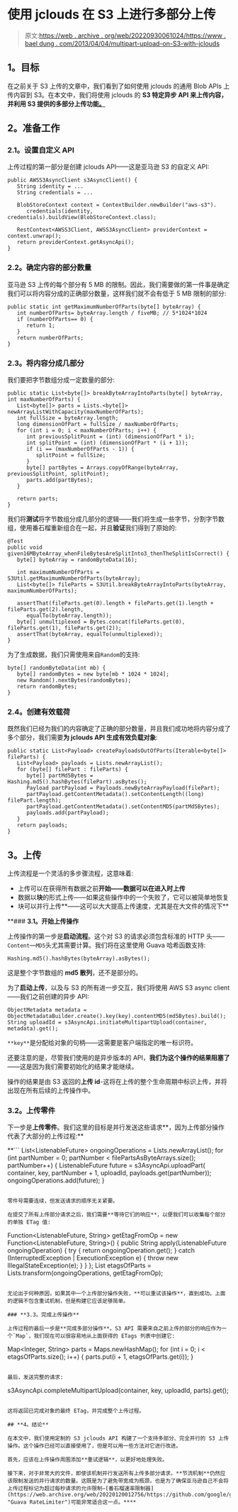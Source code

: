# 使用 jclouds 在 S3 上进行多部分上传

> 原文:[https://web . archive . org/web/20220930061024/https://www . bael dung . com/2013/04/04/multipart-upload-on-S3-with-jclouds](https://web.archive.org/web/20220930061024/https://www.baeldung.com/2013/04/04/multipart-upload-on-s3-with-jclouds)

## **1。目标**

在之前关于 S3 上传的文章中，我们看到了如何使用 jclouds 的通用 Blob APIs 上传内容到 S3。在本文中，我们将使用 jclouds 的 **S3 特定异步 API 来上传内容，并利用 S3 提供的多部分上传功能[。](https://web.archive.org/web/20220120012756/http://aws.typepad.com/aws/2010/11/amazon-s3-multipart-upload.html "Amazon S3: Multipart Upload")**

## **2。准备工作**

### **2.1。设置自定义 API**

上传过程的第一部分是创建 jclouds API——这是亚马逊 S3 的自定义 API:

```
public AWSS3AsyncClient s3AsyncClient() {
   String identity = ...
   String credentials = ...

   BlobStoreContext context = ContextBuilder.newBuilder("aws-s3").
      credentials(identity, credentials).buildView(BlobStoreContext.class);

   RestContext<AWSS3Client, AWSS3AsyncClient> providerContext = context.unwrap();
   return providerContext.getAsyncApi();
}
```

### **2.2。确定内容的部分数量**

亚马逊 S3 上传的每个部分有 5 MB 的限制。因此，我们需要做的第一件事是确定我们可以将内容分成的正确部分数量，这样我们就不会有低于 5 MB 限制的部分:

```
public static int getMaximumNumberOfParts(byte[] byteArray) {
   int numberOfParts= byteArray.length / fiveMB; // 5*1024*1024
   if (numberOfParts== 0) {
      return 1;
   }
   return numberOfParts;
}
```

### **2.3。将内容分成几部分**

我们要把字节数组分成一定数量的部分:

```
public static List<byte[]> breakByteArrayIntoParts(byte[] byteArray, int maxNumberOfParts) {
   List<byte[]> parts = Lists.<byte[]> newArrayListWithCapacity(maxNumberOfParts);
   int fullSize = byteArray.length;
   long dimensionOfPart = fullSize / maxNumberOfParts;
   for (int i = 0; i < maxNumberOfParts; i++) {
      int previousSplitPoint = (int) (dimensionOfPart * i);
      int splitPoint = (int) (dimensionOfPart * (i + 1));
      if (i == (maxNumberOfParts - 1)) {
         splitPoint = fullSize;
      }
      byte[] partBytes = Arrays.copyOfRange(byteArray, previousSplitPoint, splitPoint);
      parts.add(partBytes);
   }

   return parts;
}
```

我们将**测试**将字节数组分成几部分的逻辑——我们将生成一些字节，分割字节数组，使用番石榴重新组合在一起，并且**验证**我们得到了原始的:

```
@Test
public void given16MByteArray_whenFileBytesAreSplitInto3_thenTheSplitIsCorrect() {
   byte[] byteArray = randomByteData(16);

   int maximumNumberOfParts = S3Util.getMaximumNumberOfParts(byteArray);
   List<byte[]> fileParts = S3Util.breakByteArrayIntoParts(byteArray, maximumNumberOfParts);

   assertThat(fileParts.get(0).length + fileParts.get(1).length + fileParts.get(2).length, 
      equalTo(byteArray.length));
   byte[] unmultiplexed = Bytes.concat(fileParts.get(0), fileParts.get(1), fileParts.get(2));
   assertThat(byteArray, equalTo(unmultiplexed));
}
```

为了生成数据，我们只需使用来自`Random`的支持:

```
byte[] randomByteData(int mb) {
   byte[] randomBytes = new byte[mb * 1024 * 1024];
   new Random().nextBytes(randomBytes);
   return randomBytes;
}
```

### **2.4。创建有效载荷**

既然我们已经为我们的内容确定了正确的部分数量，并且我们成功地将内容分成了多个部分，我们需要**为 jclouds API 生成有效负载对象**:

```
public static List<Payload> createPayloadsOutOfParts(Iterable<byte[]> fileParts) {
   List<Payload> payloads = Lists.newArrayList();
   for (byte[] filePart : fileParts) {
      byte[] partMd5Bytes = Hashing.md5().hashBytes(filePart).asBytes();
      Payload partPayload = Payloads.newByteArrayPayload(filePart);
      partPayload.getContentMetadata().setContentLength((long) filePart.length);
      partPayload.getContentMetadata().setContentMD5(partMd5Bytes);
      payloads.add(partPayload);
   }
   return payloads;
}
```

## **3。上传**

上传流程是一个灵活的多步骤流程，这意味着:

*   上传可以在获得所有数据之前**开始——数据可以在进入时上传**
*   数据以**块**的形式上传——如果这些操作中的一个失败了，它可以被简单地恢复
*   块可以并行上传**——这可以大大提高上传速度，尤其是在大文件的情况下**

 **### **3.1。开始上传操作**

上传操作的第一步是**启动流程**。这个对 S3 的请求必须包含标准的 HTTP 头——`Content`—`MD5`头尤其需要计算。我们将在这里使用 Guava 哈希函数支持:

```
Hashing.md5().hashBytes(byteArray).asBytes();
```

这是整个字节数组的 **md5 散列**，还不是部分的。

为了**启动上传**，以及与 S3 的所有进一步交互，我们将使用 AWS S3 async client——我们之前创建的异步 API:

```
ObjectMetadata metadata = ObjectMetadataBuilder.create().key(key).contentMD5(md5Bytes).build();
String uploadId = s3AsyncApi.initiateMultipartUpload(container, metadata).get();
```

`**key**`是分配给对象的句柄——这需要是客户端指定的唯一标识符。

还要注意的是，尽管我们使用的是异步版本的 API，**我们为这个操作的结果阻塞了**——这是因为我们需要初始化的结果才能继续。

操作的结果是由 S3 返回的**上传 id**-这将在上传的整个生命周期中标识上传，并将出现在所有后续的上传操作中。

### **3.2。上传零件**

下一步是**上传零件**。我们这里的目标是并行发送这些请求**，因为上传部分操作代表了大部分的上传过程:**

 **```
List<ListenableFuture<String>> ongoingOperations = Lists.newArrayList();
for (int partNumber = 0; partNumber < filePartsAsByteArrays.size(); partNumber++) {
   ListenableFuture<String> future = s3AsyncApi.uploadPart(
      container, key, partNumber + 1, uploadId, payloads.get(partNumber));
   ongoingOperations.add(future);
}
```

零件号需要连续，但发送请求的顺序无关紧要。

在提交了所有上传部分请求之后，我们需要**等待它们的响应**，以便我们可以收集每个部分的单独 ETag 值:

```
Function<ListenableFuture<String>, String> getEtagFromOp = 
  new Function<ListenableFuture<String>, String>() {
   public String apply(ListenableFuture<String> ongoingOperation) {
      try {
         return ongoingOperation.get();
      } catch (InterruptedException | ExecutionException e) {
         throw new IllegalStateException(e);
      }
   }
};
List<String> etagsOfParts = Lists.transform(ongoingOperations, getEtagFromOp);
```

无论出于何种原因，如果其中一个上传部分操作失败，**可以重试该操作**，直到成功。上面的逻辑不包含重试机制，但是构建它应该足够简单。

### **3.3。完成上传操作**

上传过程的最后一步是**完成多部分操作**。S3 API 需要来自之前上传的部分的响应作为一个`Map`，我们现在可以很容易地从上面获得的 ETags 列表中创建它:

```
Map<Integer, String> parts = Maps.newHashMap();
for (int i = 0; i < etagsOfParts.size(); i++) {
   parts.put(i + 1, etagsOfParts.get(i));
}
```

最后，发送完整的请求:

```
s3AsyncApi.completeMultipartUpload(container, key, uploadId, parts).get();
```

这将返回已完成对象的最终 ETag，并完成整个上传过程。

## **4。结论**

在本文中，我们使用定制的 S3 jclouds API 构建了一个支持多部分、完全并行的 S3 上传操作。这个操作已经可以直接使用了，但是可以用一些方法对它进行改进。

首先，应该在上传操作周围添加**重试逻辑**，以更好地处理失败。

接下来，对于非常大的文件，即使该机制并行发送所有上传多部分请求，**节流机制**仍然应该限制发送的并行请求的数量。这既是为了避免带宽成为瓶颈，也是为了确保亚马逊自己不会将上传过程标记为超过每秒请求的允许限制—[番石榴速率限制器](https://web.archive.org/web/20220120012756/https://github.com/google/guava/blob/master/guava/src/com/google/common/util/concurrent/RateLimiter.java "Guava RateLimiter")可能非常适合这一点。****
